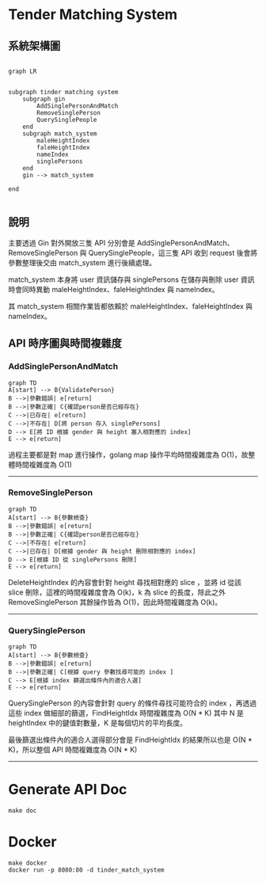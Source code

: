 # Tender Matching System

## 系統架構圖
```mermaid

graph LR


subgraph tinder matching system
    subgraph gin
        AddSinglePersonAndMatch
        RemoveSinglePerson
        QuerySinglePeople
    end
    subgraph match_system
        maleHeightIndex
        faleHeightIndex
        nameIndex
        singlePersons
    end
    gin --> match_system

end


```
## 說明

主要透過 Gin 對外開放三隻 API 分別會是 AddSinglePersonAndMatch、RemoveSinglePerson 與 QuerySinglePeople，這三隻 API 收到 request 後會將參數整理後交由 match_system 進行後續處理。

match_system 本身將 user 資訊儲存與 singlePersons 在儲存與刪除 user 資訊時會同時異動 maleHeightIndex、faleHeightIndex 與 nameIndex。

其 match_system 相關作業皆都依賴於 maleHeightIndex、faleHeightIndex 與 nameIndex。

## API 時序圖與時間複雜度

### AddSinglePersonAndMatch

```mermaid
graph TD
A[start] --> B{ValidatePerson}
B -->|參數錯誤| e[return]
B -->|參數正確| C{確認person是否已經存在}
C -->|已存在| e[return]
C -->|不存在| D[將 person 存入 singlePersons]
D --> E[將 ID 根據 gender 與 height 塞入相對應的 index]
E --> e[return]

```


過程主要都是對 map 進行操作，golang map 操作平均時間複雜度為 O(1)，故整體時間複雜度為 O(1)

---

### RemoveSinglePerson

```mermaid
graph TD
A[start] --> B{參數檢查}
B -->|參數錯誤| e[return]
B -->|參數正確| C{確認person是否已經存在}
C -->|不存在| e[return]
C -->|已存在| D[根據 gender 與 height 刪除相對應的 index]
D --> E[根據 ID 從 singlePersons 刪除]
E --> e[return]

```

DeleteHeightIndex 的內容會針對 height 尋找相對應的 slice ，並將 id 從該 slice 刪除，這裡的時間複雜度會為 O(k)，k 為 slice 的長度，除此之外 RemoveSinglePerson 其餘操作皆為 O(1)，因此時間複雜度為 O(k)。

---

### QuerySinglePerson

```mermaid
graph TD
A[start] --> B{參數檢查}
B -->|參數錯誤| e[return]
B -->|參數正確| C[根據 query 參數找尋可能的 index ]
C --> E[根據 index 篩選出條件內的適合人選]
E --> e[return]

```

QuerySinglePerson 的內容會針對 query 的條件尋找可能符合的 index ，再透過這些 index 做細部的篩選，FindHeightIdx 時間複雜度為 O(N * K) 其中 N 是 heightIndex 中的鍵值對數量，K 是每個切片的平均長度。

最後篩選出條件內的適合人選得部分會是 FindHeightIdx 的結果所以也是 O(N * K)，所以整個 API 時間複雜度為 O(N * K) 

---

# Generate API Doc
```
make doc
```

# Docker
```
make docker
docker run -p 8080:80 -d tinder_match_system  
```


